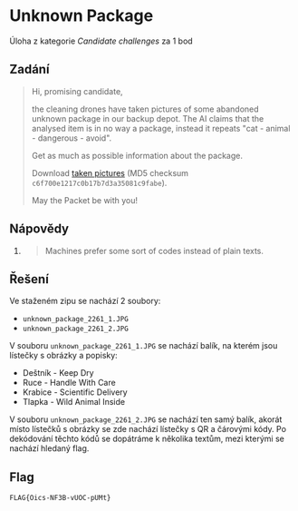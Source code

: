 # Unknown Package
Úloha z kategorie *Candidate challenges* za 1 bod

## Zadání

> Hi, promising candidate,
>
> the cleaning drones have taken pictures of some abandoned unknown package in our backup depot. The AI claims that the analysed item is in no way a package, instead it repeats "cat - animal - dangerous - avoid".
>
> Get as much as possible information about the package.
>
> Download [taken pictures](https://owncloud.cesnet.cz/index.php/s/YxcC6BP430nR5en) (MD5 checksum `c6f700e1217c0b17b7d3a35081c9fabe`).
>
> May the Packet be with you!

## Nápovědy

1) > Machines prefer some sort of codes instead of plain texts.

## Řešení

Ve staženém zipu se nachází 2 soubory:
- `unknown_package_2261_1.JPG`
- `unknown_package_2261_2.JPG`

V souboru `unknown_package_2261_1.JPG` se nachází balík, na kterém jsou lístečky s obrázky a popisky:
- Deštník - Keep Dry
- Ruce - Handle With Care
- Krabice - Scientific Delivery
- Tlapka - Wild Animal Inside

V souboru `unknown_package_2261_2.JPG` se nachází ten samý balík, akorát místo lístečků s obrázky se zde nachází lístečky s QR a čárovými kódy. Po dekódování těchto kódů se dopátráme k několika textům, mezi kterými se nachází hledaný flag.

## Flag
`FLAG{Oics-NF3B-vUOC-pUMt}`